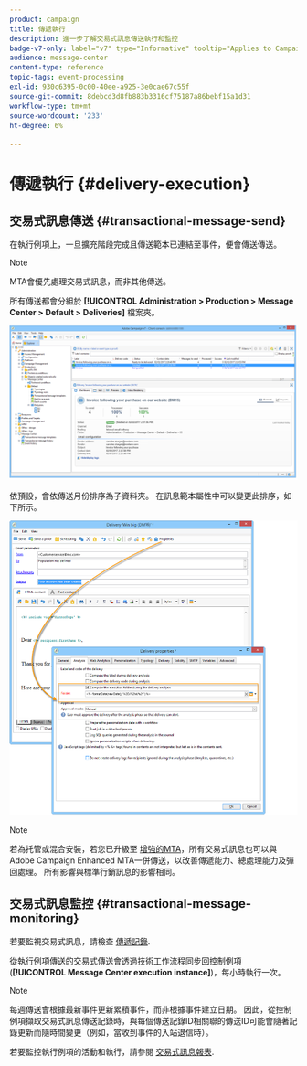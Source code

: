 ```yaml
---
product: campaign
title: 傳遞執行
description: 進一步了解交易式訊息傳送執行和監控
badge-v7-only: label="v7" type="Informative" tooltip="Applies to Campaign Classic v7 only"
audience: message-center
content-type: reference
topic-tags: event-processing
exl-id: 930c6395-0c00-40ee-a925-3e0cae67c55f
source-git-commit: 8debcd3d8fb883b3316cf75187a86bebf15a1d31
workflow-type: tm+mt
source-wordcount: '233'
ht-degree: 6%

---
```


# 傳遞執行 {#delivery-execution}



## 交易式訊息傳送 {#transactional-message-send}

在執行例項上，一旦擴充階段完成且傳送範本已連結至事件，便會傳送傳送。

>[!NOTE]
>
>MTA會優先處理交易式訊息，而非其他傳送。

所有傳送都會分組於 **[!UICONTROL Administration > Production > Message Center > Default > Deliveries]** 檔案夾。

![](assets/messagecenter_deliveries_execinstances_001.png)

依預設，會依傳送月份排序為子資料夾。 在訊息範本屬性中可以變更此排序，如下所示。

![](assets/messagecenter_deliveries_properties_001.png)

>[!NOTE]
>
>若為托管或混合安裝，若您已升級至 [增強的MTA](../../delivery/using/sending-with-enhanced-mta.md)，所有交易式訊息也可以與Adobe Campaign Enhanced MTA一併傳送，以改善傳遞能力、總處理能力及彈回處理。 所有影響與標準行銷訊息的影響相同。

## 交易式訊息監控 {#transactional-message-monitoring}

若要監視交易式訊息，請檢查 [傳遞記錄](../../delivery/using/delivery-dashboard.md#delivery-logs-and-history).

從執行例項傳送的交易式傳送會透過技術工作流程同步回控制例項(**[!UICONTROL Message Center execution instance]**)，每小時執行一次。

>[!NOTE]
>
>每週傳送會根據最新事件更新累積事件，而非根據事件建立日期。 因此，從控制例項擷取交易式訊息傳送記錄時，與每個傳送記錄ID相關聯的傳送ID可能會隨著記錄更新而隨時間變更（例如，當收到事件的入站退信時）。

<!--The transactional deliveries sent from the execution instance are synchronized back to the control instance as follows.

Let's take a [delivery template](../../message-center/using/introduction.md) labelled *Template_1*.

1. An event corresponding to *Template_1* is received on the execution instance.
1. The **Processing real time events** (rtEventsProcessing) workflow processes the event and searches for an existing delivery for the current month.

    >[!NOTE]
    >
    >If not found, a new delivery is created and the event is assigned to the new delivery.

1. The transactional email is sent and the delivery status changes to **[!UICONTROL Sent]**.
1. The **Message Center execution instance** (mcSync_mcExec) workflow retrieves the delivery logs from the execution instance and updates the delivery logs on the control instance.
1. The control instance searches for an existing delivery for week 40 (2020-09-28_Template_1).

    >[!NOTE]
    >
    >If not found, a new delivery is created.

1. The week after, an inbound bounce is received for the event.
1. The status of the event changes to **[!UICONTROL Delivery failed]**.
1. The **Message Center execution instance** (mcSync_mcExec) workflow retrieves the delivery logs from the execution instance and searches for a delivery for week 41 (2020-10-05_Template_1) to update the delivery logs. The delivery logs are then linked to a new delivery for the current week.

To summarize, the deliveries weekly accumulate the events based on the latest event update, and not on the event creation date.

Therefore, when extracting transactional messaging delivery logs from the control instance, the delivery ID associated with each delivery log ID changes every week.-->

若要監控執行例項的活動和執行，請參閱 [交易式訊息報表](../../message-center/using/about-transactional-messaging-reports.md).
